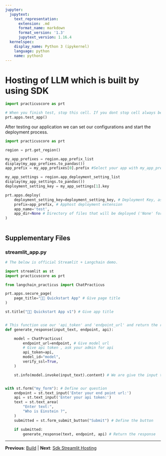 ```yaml
---
jupyter:
  jupytext:
    text_representation:
      extension: .md
      format_name: markdown
      format_version: '1.3'
      jupytext_version: 1.16.4
  kernelspec:
    display_name: Python 3 (ipykernel)
    language: python
    name: python3
---
```


# Hosting of LLM which is built by using SDK

```python
import practicuscore as prt
```

```python
# When you finish test, stop this cell. If you dont stop cell always be open.
prt.apps.test_app()
```

After testing our application we can set our configurations and start the deployment process.

```python
import practicuscore as prt
```

```python
region = prt.get_region()
```

```python
my_app_prefixes = region.app_prefix_list
display(my_app_prefixes.to_pandas())
app_prefix = my_app_prefixes[0].prefix #Select your app with my_app_prefixes[index]
```

```python
my_app_settings = region.app_deployment_setting_list
display(my_app_settings.to_pandas())
deployment_setting_key = my_app_settings[1].key
```

```python
prt.apps.deploy(
    deployment_setting_key=deployment_setting_key, # Deployment Key, ask admin for deployment key
    prefix=app_prefix, # Apphost deployment extension
    app_name='test', 
    app_dir=None # Directory of files that will be deployed ('None' for current directory)
)
```

```python

```


## Supplementary Files

### streamlit_app.py
```python
# The below is official Streamlit + Langchain demo.

import streamlit as st
import practicuscore as prt

from langchain_practicus import ChatPracticus

prt.apps.secure_page(
    page_title="🦜🔗 Quickstart App" # Give page title
)

st.title("🦜🔗 Quickstart App v1") # Give app title


# This function use our 'api_token' and 'endpoint_url' and return the response.
def generate_response(input_text, endpoint, api):

    model = ChatPracticus(
        endpoint_url=endpoint, # Give model url
        # Give api token , ask your admin for api
        api_token=api,
        model_id="model",
        verify_ssl=True,
    )    

    st.info(model.invoke(input_text).content) # We are give the input to model and get content


with st.form("my_form"): # Define our question
    endpoint = st.text_input('Enter your end point url:')
    api = st.text_input('Enter your api token:')
    text = st.text_area(
        "Enter text:",
        "Who is Einstein ?",
    )
    submitted = st.form_submit_button("Submit") # Define the button

    if submitted:
        generate_response(text, endpoint, api) # Return the response
```


---

**Previous**: [Build](../../api-llm-apphost/build.md) | **Next**: [Sdk Streamlit Hosting](../stream/sdk-streamlit-hosting.md)
